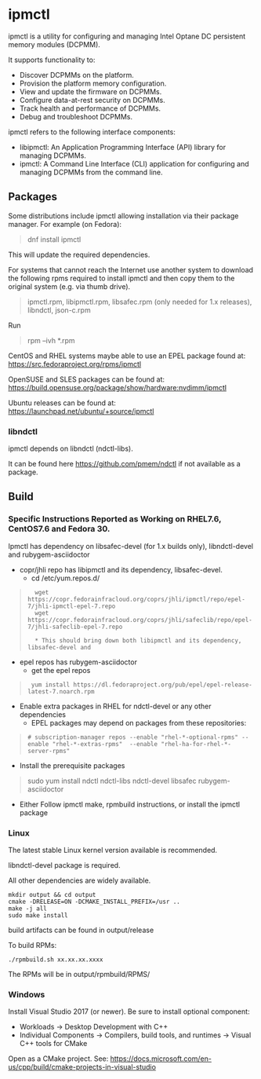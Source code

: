 # ipmctl

ipmctl is a utility for configuring and managing Intel Optane DC persistent memory modules (DCPMM).

It supports functionality to:
* Discover DCPMMs on the platform.
* Provision the platform memory configuration.
* View and update the firmware on DCPMMs.
* Configure data-at-rest security on DCPMMs.
* Track health and performance of DCPMMs.
* Debug and troubleshoot DCPMMs.

ipmctl refers to the following interface components:

* libipmctl: An Application Programming Interface (API) library for managing DCPMMs.
* ipmctl: A Command Line Interface (CLI) application for configuring and managing DCPMMs from the command line.

## Packages

Some distributions include ipmctl allowing installation via their package manager.
For example (on Fedora):
> dnf install ipmctl

This will update the required dependencies.

For systems that cannot reach the Internet use another system to download the following rpms required to install ipmctl and then copy them to the original system (e.g. via thumb drive).

> ipmctl.rpm, libipmctl.rpm, libsafec.rpm (only needed for 1.x releases), libndctl, json-c.rpm

Run 

> rpm –ivh *.rpm


CentOS and RHEL systems maybe able to use an EPEL package found at: https://src.fedoraproject.org/rpms/ipmctl

OpenSUSE and SLES packages can be found at: https://build.opensuse.org/package/show/hardware:nvdimm/ipmctl

Ubuntu releases can be found at: https://launchpad.net/ubuntu/+source/ipmctl

### libndctl


ipmctl depends on libndctl (ndctl-libs).

It can be found here https://github.com/pmem/ndctl if not available as a package.


## Build

### Specific Instructions Reported as Working on RHEL7.6, CentOS7.6 and Fedora 30.
 
Ipmctl has dependency on libsafec-devel (for 1.x builds only), libndctl-devel and rubygem-asciidoctor
*	copr/jhli repo has libipmctl and its dependency, libsafec-devel.
    * cd /etc/yum.repos.d/
>       wget https://copr.fedorainfracloud.org/coprs/jhli/ipmctl/repo/epel-7/jhli-ipmctl-epel-7.repo
>       wget https://copr.fedorainfracloud.org/coprs/jhli/safeclib/repo/epel-7/jhli-safeclib-epel-7.repo
> 
>       * This should bring down both libipmctl and its dependency, libsafec-devel and 
    
*	epel repos has rubygem-asciidoctor
    *	get the epel repos
>      yum install https://dl.fedoraproject.org/pub/epel/epel-release-latest-7.noarch.rpm
*	Enable extra packages in RHEL for ndctl-devel or any other dependencies
    *	EPEL packages may depend on packages from these repositories:
>     # subscription-manager repos --enable "rhel-*-optional-rpms" --enable "rhel-*-extras-rpms"  --enable "rhel-ha-for-rhel-*-server-rpms"
*	Install the prerequisite packages
>	sudo yum install ndctl ndctl-libs ndctl-devel libsafec rubygem-asciidoctor
*	Either Follow ipmctl make, rpmbuild instructions, or install the ipmctl package

### Linux

The latest stable Linux kernel version available is recommended.

libndctl-devel package is required.

All other dependencies are widely available.

```
mkdir output && cd output
cmake -DRELEASE=ON -DCMAKE_INSTALL_PREFIX=/usr ..
make -j all
sudo make install
```
build artifacts can be found in output/release

To build RPMs:

```
./rpmbuild.sh xx.xx.xx.xxxx
```

The RPMs will be in output/rpmbuild/RPMS/

### Windows

Install Visual Studio 2017 (or newer). Be sure to install optional component: 
* Workloads -> Desktop Development with C++
* Individual Components -> Compilers, build tools, and runtimes -> Visual C++ tools for CMake

Open as a CMake project. See: https://docs.microsoft.com/en-us/cpp/build/cmake-projects-in-visual-studio

